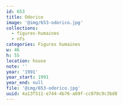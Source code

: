 ```yaml
---
id: 653
title: Odorico
image: '@img/653-odorico.jpg'
collections:
  - figures-humaines
  - nfs
categories: Figures humaines
w: 46
h: 55
location: house
note: ''
year: '1991'
year_start: 1991
year_end: null
file: '@img/653-odorico.jpg'
uuid: 4a13f511-e744-4b76-a69f-cc078c9c3bd8
---
```


